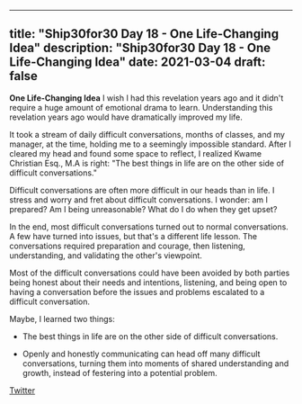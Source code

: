 
---
title: "Ship30for30 Day 18 - One Life-Changing Idea"
description: "Ship30for30 Day 18 - One Life-Changing Idea"
date: 2021-03-04
draft: false
---

**One Life-Changing Idea**
I wish I had this revelation years ago and it didn't require a huge amount of emotional drama to learn. Understanding this revelation years ago would have dramatically improved my life. 

It took a stream of daily difficult conversations, months of classes, and my manager, at the time, holding me to a seemingly impossible standard. After I cleared my head and found some space to reflect, I realized Kwame Christian Esq., M.A is right: "The best things in life are on the other side of difficult conversations."

Difficult conversations are often more difficult in our heads than in life. I stress and worry and fret about difficult conversations. I wonder: am I prepared? Am I being unreasonable? What do I do when they get upset?

In the end, most difficult conversations turned out to normal conversations. A few have turned into issues, but that's a different life lesson. The conversations required preparation and courage, then listening, understanding, and validating the other's viewpoint.  

Most of the difficult conversations could have been avoided by both parties being honest about their needs and intentions, listening, and being open to having a conversation before the issues and problems escalated to a difficult conversation.  


Maybe, I learned two things:  

* The best things in life are on the other side of difficult conversations.  

* Openly and honestly communicating can head off many difficult conversations, turning them into moments of shared understanding and growth, instead of festering into a potential problem.  

[Twitter](https://twitter.com/hippiebikeracer/status/1367490044878090242?s=20)